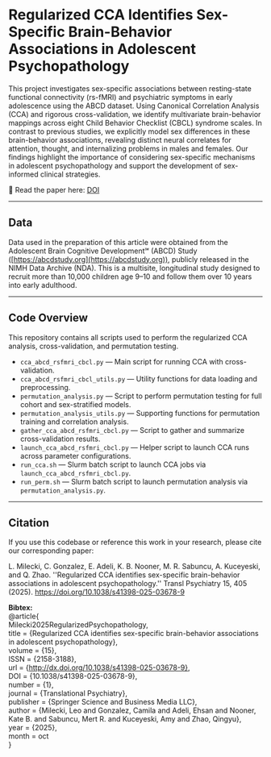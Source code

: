 # Regularized CCA Identifies Sex-Specific Brain-Behavior Associations in Adolescent Psychopathology

This project investigates sex-specific associations between resting-state functional connectivity (rs-fMRI) and psychiatric symptoms in early adolescence using the ABCD dataset. Using Canonical Correlation Analysis (CCA) and rigorous cross-validation, we identify multivariate brain-behavior mappings across eight Child Behavior Checklist (CBCL) syndrome scales. In contrast to previous studies, we explicitly model sex differences in these brain-behavior associations, revealing distinct neural correlates for attention, thought, and internalizing problems in males and females. Our findings highlight the importance of considering sex-specific mechanisms in adolescent psychopathology and support the development of sex-informed clinical strategies.

📄 Read the paper here: [DOI](https://doi.org/10.1038/s41398-025-03678-9)

---

## Data

Data used in the preparation of this article were obtained from the Adolescent Brain Cognitive Development℠ (ABCD) Study ([https://abcdstudy.org](https://abcdstudy.org)), publicly released in the NIMH Data Archive (NDA). This is a multisite, longitudinal study designed to recruit more than 10,000 children age 9–10 and follow them over 10 years into early adulthood.

---

## Code Overview

This repository contains all scripts used to perform the regularized CCA analysis, cross-validation, and permutation testing.

- `cca_abcd_rsfmri_cbcl.py` — Main script for running CCA with cross-validation.
- `cca_abcd_rsfmri_cbcl_utils.py` — Utility functions for data loading and preprocessing.
- `permutation_analysis.py` — Script to perform permutation testing for full cohort and sex-stratified models.
- `permutation_analysis_utils.py` — Supporting functions for permutation training and correlation analysis.
- `gather_cca_abcd_rsfmri_cbcl.py` — Script to gather and summarize cross-validation results.
- `launch_cca_abcd_rsfmri_cbcl.py` — Helper script to launch CCA runs across parameter configurations.
- `run_cca.sh` — Slurm batch script to launch CCA jobs via `launch_cca_abcd_rsfmri_cbcl.py`.
- `run_perm.sh` — Slurm batch script to launch permutation analysis via `permutation_analysis.py`.

---

## Citation

If you use this codebase or reference this work in your research, please cite our corresponding paper:

L. Milecki, C. Gonzalez, E. Adeli, K. B. Nooner, M. R. Sabuncu, A. Kuceyeski, and Q. Zhao. ''Regularized CCA identifies sex-specific brain-behavior associations in adolescent psychopathology.'' Transl Psychiatry 15, 405 (2025). https://doi.org/10.1038/s41398-025-03678-9

**Bibtex:**   
@article{  
  Milecki2025RegularizedPsychopathology,  
  title = {Regularized CCA identifies sex-specific brain-behavior associations in adolescent psychopathology},  
  volume = {15},  
  ISSN = {2158-3188},  
  url = {http://dx.doi.org/10.1038/s41398-025-03678-9},  
  DOI = {10.1038/s41398-025-03678-9},  
  number = {1},  
  journal = {Translational Psychiatry},  
  publisher = {Springer Science and Business Media LLC},  
  author = {Milecki,  Leo and Gonzalez,  Camila and Adeli,  Ehsan and Nooner,  Kate B. and Sabuncu,  Mert R. and Kuceyeski,  Amy and Zhao,  Qingyu},  
  year = {2025},  
  month = oct   
}
